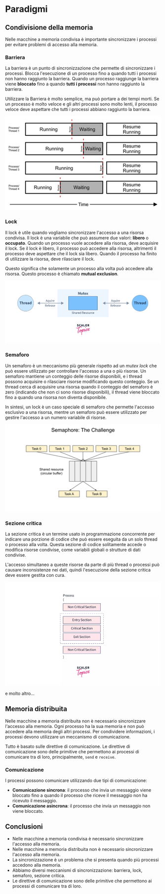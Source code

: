 # Paradigmi

## Condivisione della memoria

Nelle macchine a memoria condivisa è importante sincronizzare i processi per evitare problemi di accesso alla memoria.

### Barriera

La barriera è un punto di sincronizzazione che permette di sincronizzare i processi. Blocca l'esecuzione di un processo fino a quando tutti i processi non hanno raggiunto la barriera. Quando un processo raggiunge la barriera viene **bloccato** fino a quando **tutti i processi** non hanno raggiunto la barriera.

Utilizzare la Barriera è molto semplice, ma può portare a dei tempi morti. Se un processo è molto veloce e gli altri processi sono molto lenti, il processo veloce deve aspettare che tutti i processi abbiano raggiunto la barriera.

![Alt text](imgs/barrier.png)

### Lock

Il lock è utile quando vogliamo sincronizzare l'accesso a una risorsa condivisa. Il lock è una variabile che può assumere due valori: **libero** o **occupato**. Quando un processo vuole accedere alla risorsa, deve acquisire il lock. Se il lock è libero, il processo può accedere alla risorsa, altrimenti il processo deve aspettare che il lock sia libero. Quando il processo ha finito di utilizzare la risorsa, deve rilasciare il lock.

Questo significa che solamente un processo alla volta può accedere alla risorsa. Questo processo è chiamato **mutual exclusion**.

![Alt text](imgs/mutex-lock.png)

### Semaforo

Un semaforo è un meccanismo più generale rispetto ad un _mutex lock_ che può essere utilizzato per controllare l'accesso a una o più risorse. Un semaforo mantiene un conteggio delle risorse disponibili, e i thread possono acquisire o rilasciare risorse modificando questo conteggio. Se un thread cerca di acquisire una risorsa quando il conteggio del semaforo è zero (indicando che non ci sono risorse disponibili), il thread viene bloccato fino a quando una risorsa non diventa disponibile.

In sintesi, un lock è un caso speciale di semaforo che permette l'accesso esclusivo a una risorsa, mentre un semaforo può essere utilizzato per gestire l'accesso a un numero variabile di risorse.

![Alt text](imgs/semaphore.png)

### Sezione critica

La sezione critica è un termine usato in programmazione concorrente per indicare una porzione di codice che può essere eseguita da un solo thread o processo alla volta. Questa sezione di codice solitamente accede o modifica risorse condivise, come variabili globali o strutture di dati condivise.

L'accesso simultaneo a queste risorse da parte di più thread o processi può causare inconsistenze nei dati, quindi l'esecuzione della sezione critica deve essere gestita con cura.

![Alt text](imgs/critical-section.png)

e molto altro...

## Memoria distribuita

Nelle macchine a memoria distribuita non è necessario sincronizzare l'accesso alla memoria. Ogni processo ha la sua memoria e non può accedere alla memoria degli altri processi. Per condividere informazioni, i processi devono utilizzare un meccanismo di comunicazione.

Tutto è basato sulle direttive di comunicazione. Le direttive di comunicazione sono delle primitive che permettono ai processi di comunicare tra di loro, principalmente, `send` e `receive`.

### Comunicazione

I processi possono comunicare utilizzando due tipi di comunicazione:

- **Comunicazione sincrona**: il processo che invia un messaggio viene bloccato fino a quando il processo che riceve il messaggio non ha ricevuto il messaggio.
- **Comunicazione asincrona**: il processo che invia un messaggio non viene bloccato.

## Conclusioni

- Nelle macchine a memoria condivisa è necessario sincronizzare l'accesso alla memoria.
- Nelle macchine a memoria distribuita non è necessario sincronizzare l'accesso alla memoria.
- La sincronizzazione è un problema che si presenta quando più processi accedono alla memoria.
- Abbiamo diversi meccanismi di sincronizzazione: barriera, lock, semaforo, sezione critica.
- Le direttive di comunicazione sono delle primitive che permettono ai processi di comunicare tra di loro.

